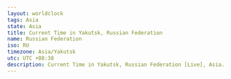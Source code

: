 ```yaml
---
layout: worldclock
tags: Asia
state: Asia
title: Current Time in Yakutsk, Russian Federation
name: Russian Federation
iso: RU
timezone: Asia/Yakutsk
utc: UTC +08:38
description: Current Time in Yakutsk, Russian Federation [Live], Asia. Live update now time in Yakutsk, timezone Asia/Yakutsk, UTC +08:38, Country ISO code & Current Local Time.
---
```


